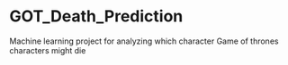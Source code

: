 # GOT_Death_Prediction
 Machine learning project for analyzing which character Game of thrones characters might die
